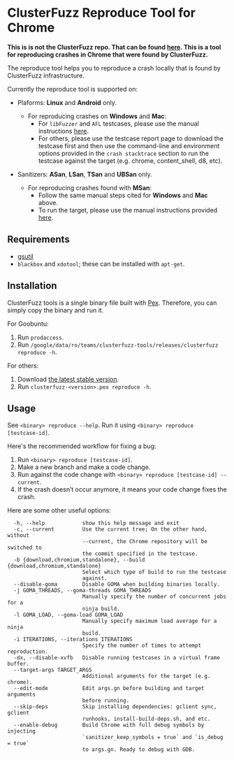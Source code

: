 ClusterFuzz Reproduce Tool for Chrome
=====================================

**This is is not the ClusterFuzz repo. That can be found [here](https://github.com/google/clusterfuzz). This is a tool for reproducing crashes in Chrome that were found by ClusterFuzz.** 

The reproduce tool helps you to reproduce a crash locally that is found by ClusterFuzz infrastructure.

Currently the reproduce tool is supported on:
* Plaforms: **Linux** and **Android** only.
    * For reproducing crashes on **Windows** and **Mac**:
        * For `libFuzzer` and `AFL` testcases, please use the manual instructions [here](https://chromium.googlesource.com/chromium/src/+/master/testing/libfuzzer/reproducing.md).
        * For others, please use the testcase report page to download the testcase first and
then use the command-line and environment options provided in the `crash stacktrace` section
to run the testcase against the target (e.g. chrome, content_shell, d8, etc).

* Sanitizers: **ASan**, **LSan**, **TSan** and **UBSan** only.
    * For reproducing crashes found with **MSan**:
         * Follow the same manual steps cited for **Windows** and **Mac** above.
         * To run the target, please use the manual instructions provided [here](https://www.chromium.org/developers/testing/memorysanitizer#TOC-Running-on-other-distros-using-Docker).


Requirements
---------------

* [gsutil](https://cloud.google.com/storage/docs/gsutil_install)
* `blackbox` and `xdotool`; these can be installed with `apt-get`.


Installation
-----------------

ClusterFuzz tools is a single binary file built with [Pex](https://github.com/pantsbuild/pex).
Therefore, you can simply copy the binary and run it.


For Goobuntu:

1. Run `prodaccess`.
2. Run `/google/data/ro/teams/clusterfuzz-tools/releases/clusterfuzz reproduce -h`.

For others:

1. Download [the latest stable version](https://storage.cloud.google.com/clusterfuzz-tools).
2. Run `clusterfuzz-<version>.pex reproduce -h`.


Usage
------

See `<binary> reproduce --help`. Run it using `<binary> reproduce [testcase-id]`.

Here's the recommended workflow for fixing a bug:

1. Run `<binary> reproduce [testcase-id]`.
2. Make a new branch and make a code change.
3. Run against the code change with `<binary> reproduce [testcase-id] --current`.
4. If the crash doesn’t occur anymore, it means your code change fixes the crash.


Here are some other useful options:

```
  -h, --help            show this help message and exit
  -c, --current         Use the current tree; On the other hand, without
                        --current, the Chrome repository will be switched to
                        the commit specified in the testcase.
  -b {download,chromium,standalone}, --build {download,chromium,standalone}
                        Select which type of build to run the testcase
                        against.
  --disable-goma        Disable GOMA when building binaries locally.
  -j GOMA_THREADS, --goma-threads GOMA_THREADS
                        Manually specify the number of concurrent jobs for a
                        ninja build.
  -l GOMA_LOAD, --goma-load GOMA_LOAD
                        Manually specify maximum load average for a ninja
                        build.
  -i ITERATIONS, --iterations ITERATIONS
                        Specify the number of times to attempt reproduction.
  -dx, --disable-xvfb   Disable running testcases in a virtual frame buffer.
  --target-args TARGET_ARGS
                        Additional arguments for the target (e.g. chrome).
  --edit-mode           Edit args.gn before building and target arguments
                        before running.
  --skip-deps           Skip installing dependencies: gclient sync, gclient
                        runhooks, install-build-deps.sh, and etc.
  --enable-debug        Build Chrome with full debug symbols by injecting
                        `sanitizer_keep_symbols = true` and `is_debug = true`
                        to args.gn. Ready to debug with GDB.
```
